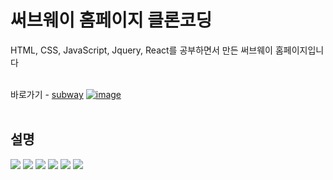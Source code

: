 # 써브웨이 홈페이지 클론코딩
HTML, CSS, JavaScript, Jquery, React를 공부하면서 만든 써브웨이 홈페이지입니다
<br><br>

바로가기 - [subway](https://jurin2.github.io/subway/build/index.html)
[![image](https://user-images.githubusercontent.com/89722981/167324955-bc04b9fc-1d50-437e-be89-6e81bbca0610.png)](https://jurin2.github.io/subway/build/index.html)
<br><br> 

## 설명
<img src="https://img.shields.io/badge/HTML5-d35836?style=flat-square&logo=HTML5&logoColor=white"/> <img src="https://img.shields.io/badge/CSS3-3272b0?style=flat-square&logo=CSS3&logoColor=white"/> <img src="https://img.shields.io/badge/JAVASCRIPT-f4df52?style=flat-square&logo=JAVASCRIPT&logoColor=black"/> <img src="https://img.shields.io/badge/JQUERY-0768ac?style=flat-square&logo=JQUERY&logoColor=white"/> <img src="https://img.shields.io/badge/REACT-62dafc?style=flat-square&logo=REACT&logoColor=black"/> <a href="https://github.com/jurin2/subway/"><img src="https://img.shields.io/badge/GITHUB-171717?style=flat-square&logo=GITHUB&logoColor=white"/>
<br><br>
